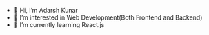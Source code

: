 - 👋 Hi, I’m Adarsh Kunar
- 👀 I’m interested in Web Development(Both Frontend and Backend)
- 🌱 I’m currently learning React.js

<!---
Adarshkumar03/Adarshkumar03 is a ✨ special ✨ repository because its `README.md` (this file) appears on your GitHub profile.
You can click the Preview link to take a look at your changes.
--->
